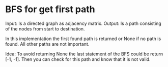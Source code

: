 # BFS for get first path

Input: Is a directed graph as adjacency matrix.
Output: Is a path consisting of the nodes from start to destination. 

In this implementation the first found path is returned or None if no path is found.
All other paths are not important.

Idea: To avoid returning None the last statement of the BFS could be return [-1, -1]. Then you can check for this path and know that it is not valid.
